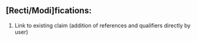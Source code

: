 ## [Recti/Modi]fications:

1. Link to existing claim (addition of references and qualifiers directly by user)
